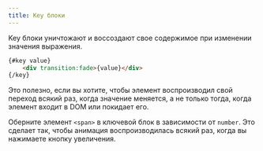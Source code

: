 ```yaml
---
title: Key блоки
---
```


Key блоки уничтожают и воссоздают свое содержимое при изменении значения выражения.

```html
{#key value}
    <div transition:fade>{value}</div>
{/key}
```

Это полезно, если вы хотите, чтобы элемент воспроизводил свой переход всякий раз, когда значение меняется, а не только тогда, когда элемент входит в DOM или покидает его.

Оберните элемент `<span>` в ключевой блок в зависимости от `number`. Это сделает так, чтобы анимация воспроизводилась всякий раз, когда вы нажимаете кнопку увеличения.